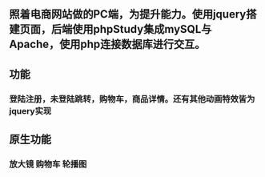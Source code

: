 ## 照着电商网站做的PC端，为提升能力。使用jquery搭建页面，后端使用phpStudy集成mySQL与Apache，使用php连接数据库进行交互。

## 功能
### 登陆注册，未登陆跳转，购物车，商品详情。还有其他动画特效皆为jquery实现

## 原生功能
### 放大镜 购物车 轮播图